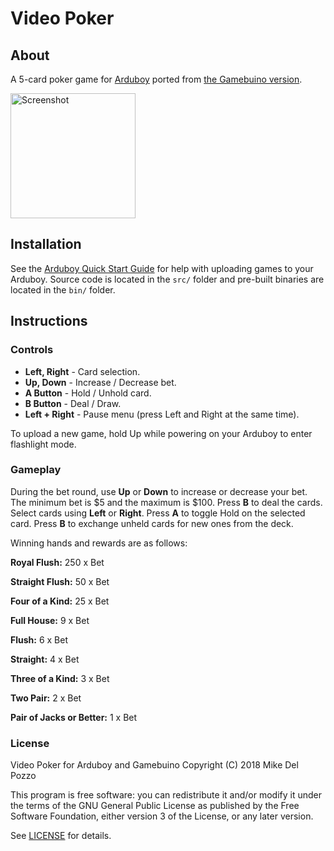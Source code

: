 # Video Poker

## About

A 5-card poker game for [Arduboy](https://arduboy.com/) ported from [the Gamebuino version](https://github.com/delpozzo/videopoker-gamebuino).

<img src="src/videopoker.gif?raw=true" alt="Screenshot" width="200" height="200"/>

## Installation

See the [Arduboy Quick Start Guide](https://community.arduboy.com/t/quick-start-guide/2790) for help with uploading games to your Arduboy. Source code is located in the `src/` folder and pre-built binaries are located in the `bin/` folder.

## Instructions

### Controls

- **Left, Right** - Card selection.
- **Up, Down** - Increase / Decrease bet.
- **A Button** - Hold / Unhold card.
- **B Button** - Deal / Draw.
- **Left + Right** - Pause menu (press Left and Right at the same time).

To upload a new game, hold Up while powering on your Arduboy to enter flashlight mode.

### Gameplay

During the bet round, use **Up** or **Down** to increase or decrease your bet. The minimum bet is $5 and the maximum is $100. Press **B** to deal the cards. Select cards using **Left** or **Right**. Press **A** to toggle Hold on the selected card. Press **B** to exchange unheld cards for new ones from the deck. 

Winning hands and rewards are as follows:

**Royal Flush:** 250 x Bet

**Straight Flush:** 50 x Bet

**Four of a Kind:** 25 x Bet

**Full House:** 9 x Bet

**Flush:** 6 x Bet

**Straight:** 4 x Bet

**Three of a Kind:** 3 x Bet

**Two Pair:** 2 x Bet

**Pair of Jacks or Better:** 1 x Bet

### License

Video Poker for Arduboy and Gamebuino Copyright (C) 2018 Mike Del Pozzo

This program is free software: you can redistribute it and/or modify it under the terms of the GNU General Public License as published by the Free Software Foundation, either version 3 of the License, or any later version.

See [LICENSE](LICENSE) for details.
